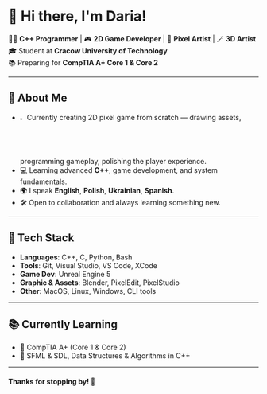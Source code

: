 # 👋 Hi there, I'm Daria!

👨‍💻 **C++ Programmer** | 🎮 **2D Game Developer** | 🎨 **Pixel Artist** | 🪄 **3D Artist**        
🎓 Student at **Cracow University of Technology**  
📚 Preparing for **CompTIA A+ Core 1 & Core 2**

---

## 🧠 About Me

- <img src="https://github.com/user-attachments/assets/3a1311b7-6e9d-49ba-ae95-8458d9230473" width = 2% > Currently creating 2D pixel game from scratch — drawing assets, programming gameplay, polishing the player experience.
- 💻 Learning advanced **C++**, game development, and system fundamentals.
- 🌍 I speak **English**, **Polish**, **Ukrainian**, **Spanish**.
- 🛠️ Open to collaboration and always learning something new.


---

## 🚀 Tech Stack

- **Languages**: C++, C, Python, Bash
- **Tools**: Git, Visual Studio, VS Code, XCode
- **Game Dev**: Unreal Engine 5
- **Graphic & Assets**: Blender, PixelEdit, PixelStudio
- **Other**: MacOS, Linux, Windows, CLI tools

---

## 📚 Currently Learning

- 🔌 CompTIA A+ (Core 1 & Core 2)
- 🧠 SFML & SDL, Data Structures & Algorithms in C++

---

#### Thanks for stopping by! 🚀
